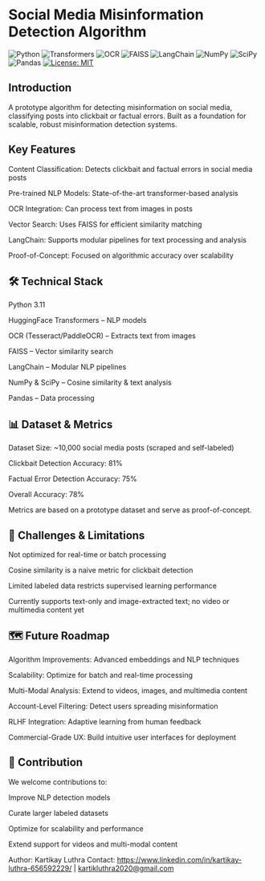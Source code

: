 # Social Media Misinformation Detection Algorithm

![Python](https://img.shields.io/badge/Python-3.11-blue?logo=python&logoColor=white)
![Transformers](https://img.shields.io/badge/HuggingFace-Transformers-yellow?logo=huggingface&logoColor=black)
![OCR](https://img.shields.io/badge/OCR-Tesseract%2FPaddleOCR-lightgrey?logo=google&logoColor=black)
![FAISS](https://img.shields.io/badge/FAISS-Vector%20Search-blueviolet)
![LangChain](https://img.shields.io/badge/LangChain-NLP%20Pipelines-orange)
![NumPy](https://img.shields.io/badge/NumPy-013243?logo=numpy&logoColor=white)
![SciPy](https://img.shields.io/badge/SciPy-8CAAE6?logo=scipy&logoColor=white)
![Pandas](https://img.shields.io/badge/Pandas-150458?logo=pandas&logoColor=white)
[![License: MIT](https://img.shields.io/badge/License-MIT-green.svg)](https://opensource.org/licenses/MIT)

## Introduction
A prototype algorithm for detecting misinformation on social media, classifying posts into clickbait or factual errors. Built as a foundation for scalable, robust misinformation detection systems.

## Key Features

Content Classification: Detects clickbait and factual errors in social media posts

Pre-trained NLP Models: State-of-the-art transformer-based analysis

OCR Integration: Can process text from images in posts

Vector Search: Uses FAISS for efficient similarity matching

LangChain: Supports modular pipelines for text processing and analysis

Proof-of-Concept: Focused on algorithmic accuracy over scalability

## 🛠️ Technical Stack

Python 3.11

HuggingFace Transformers – NLP models

OCR (Tesseract/PaddleOCR) – Extracts text from images

FAISS – Vector similarity search

LangChain – Modular NLP pipelines

NumPy & SciPy – Cosine similarity & text analysis

Pandas – Data processing

## 📊 Dataset & Metrics

Dataset Size: ~10,000 social media posts (scraped and self-labeled)

Clickbait Detection Accuracy: 81%

Factual Error Detection Accuracy: 75%

Overall Accuracy: 78%

Metrics are based on a prototype dataset and serve as proof-of-concept.

## 🚀 Challenges & Limitations

Not optimized for real-time or batch processing

Cosine similarity is a naive metric for clickbait detection

Limited labeled data restricts supervised learning performance

Currently supports text-only and image-extracted text; no video or multimedia content yet

## 🗺️ Future Roadmap

Algorithm Improvements: Advanced embeddings and NLP techniques

Scalability: Optimize for batch and real-time processing

Multi-Modal Analysis: Extend to videos, images, and multimedia content

Account-Level Filtering: Detect users spreading misinformation

RLHF Integration: Adaptive learning from human feedback

Commercial-Grade UX: Build intuitive user interfaces for deployment

## 🤝 Contribution

We welcome contributions to:

Improve NLP detection models

Curate larger labeled datasets

Optimize for scalability and performance

Extend support for videos and multi-modal content

Author: Kartikay Luthra
Contact: https://www.linkedin.com/in/kartikay-luthra-656592229/
 | kartikluthra2020@gmail.com
